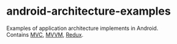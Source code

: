# android-architecture-examples

Examples of application architecture implements in Android.  
Contains [MVC](mvc/), [MVVM](mvvm/), [Redux](redux/).
